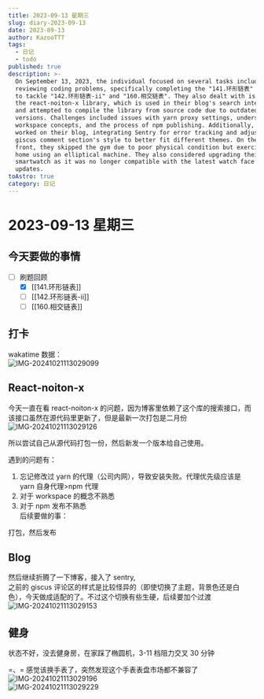 ```yaml
---
title: 2023-09-13 星期三
slug: diary-2023-09-13
date: 2023-09-13
author: KazooTTT
tags:
  - 日记
  - todo
published: true
description: >-
  On September 13, 2023, the individual focused on several tasks including
  reviewing coding problems, specifically completing the "141.环形链表" and planning
  to tackle "142.环形链表-ii" and "160.相交链表". They also dealt with issues related to
  the react-noiton-x library, which is used in their blog's search interface,
  and attempted to compile the library from source code due to outdated
  versions. Challenges included issues with yarn proxy settings, understanding
  workspace concepts, and the process of npm publishing. Additionally, they
  worked on their blog, integrating Sentry for error tracking and adjusting the
  giscus comment section's style to better fit different themes. On the personal
  front, they skipped the gym due to poor physical condition but exercised at
  home using an elliptical machine. They also considered upgrading their
  smartwatch as it was no longer compatible with the latest watch face market
  updates.
toAstro: true
category: 日记
---
```


# 2023-09-13 星期三

<!-- start of weread -->
<!-- end of weread -->

## 今天要做的事情

- [ ] 刷题回顾
  - [x] [[141.环形链表]]
  - [ ] [[142.环形链表-ii]]
  - [ ] [[160.相交链表]]

## 打卡

wakatime 数据：  
![IMG-20241021113029099](https://pictures.kazoottt.top/2024/11/20241125-7139a104f1df9b03b462a7d8b582b109.png)

## React-noiton-x

今天一直在看 react-noiton-x 的问题，因为博客里依赖了这个库的搜索接口，而该接口虽然在源代码里更新了，但是最新一次打包是二月份  
![IMG-20241021113029126](https://pictures.kazoottt.top/2024/11/20241125-e05ed84ba105012a9d605957c3813d65.png)

所以尝试自己从源代码打包一份，然后新发一个版本给自己使用。

遇到的问题有：

1. 忘记修改过 yarn 的代理（公司内网），导致安装失败。代理优先级应该是 yarn 自身代理>npm 代理
2. 对于 workspace 的概念不熟悉
3. 对于 npm 发布不熟悉  
   后续要做的事：

打包，然后发布

## Blog

然后继续折腾了一下博客，接入了 sentry,  
之前的 giscus 评论区的样式是比较怪异的（即使切换了主题，背景色还是白色），今天做成适配的了。不过这个切换有些生硬，后续要加个过渡  
![IMG-20241021113029153](https://pictures.kazoottt.top/2024/11/20241125-c8924e57d362b973da60017a4ad7bbdd.gif)

## 健身

状态不好，没去健身房，在家踩了椭圆机，3-11 档阻力交叉 30 分钟

=、= 感觉该换手表了，突然发现这个手表表盘市场都不兼容了  
​​​![IMG-20241021113029196](https://pictures.kazoottt.top/2024/11/20241125-4cd6f6565440bf5c21b6ee94587de167.jpeg)  
![IMG-20241021113029229](https://pictures.kazoottt.top/2024/11/20241125-16152535d36b14dc442cccfd8484b72b.jpeg)

